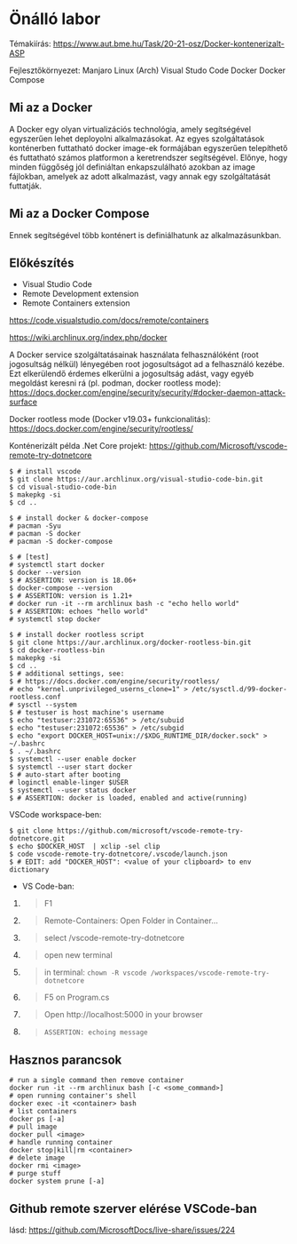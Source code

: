# Önálló labor

Témakiírás:
https://www.aut.bme.hu/Task/20-21-osz/Docker-kontenerizalt-ASP

Fejlesztőkörnyezet:
Manjaro Linux (Arch)
Visual Studo Code
Docker
Docker Compose

## Mi az a Docker
A Docker egy olyan virtualizációs technológia, amely segítségével egyszerűen lehet deployolni alkalmazásokat. Az egyes szolgáltatások konténerben futtatható docker image-ek formájában egyszerűen telepíthető és futtatható számos platformon a keretrendszer segítségével. Előnye, hogy minden függőség jól definiáltan enkapszulálható azokban az image fájlokban, amelyek az adott alkalmazást, vagy annak egy szolgáltatását futtatják.

## Mi az a Docker Compose
Ennek segítségével több konténert is definiálhatunk az alkalmazásunkban.

## Előkészítés

- Visual Studio Code
- Remote Development extension
- Remote Containers extension

https://code.visualstudio.com/docs/remote/containers


https://wiki.archlinux.org/index.php/docker

A Docker service szolgáltatásainak használata felhasználóként (root jogosultság nélkül) lényegében root jogosultságot ad a felhasználó kezébe. Ezt elkerülendő érdemes elkerülni a jogosultság adást, vagy egyéb megoldást keresni rá (pl. podman, docker rootless mode):
https://docs.docker.com/engine/security/security/#docker-daemon-attack-surface

Docker rootless mode (Docker v19.03+ funkcionalitás):
https://docs.docker.com/engine/security/rootless/

Konténerizált példa .Net Core projekt:
https://github.com/Microsoft/vscode-remote-try-dotnetcore

```shell
$ # install vscode
$ git clone https://aur.archlinux.org/visual-studio-code-bin.git
$ cd visual-studio-code-bin
$ makepkg -si
$ cd ..
```

```shell
$ # install docker & docker-compose
# pacman -Syu
# pacman -S docker
# pacman -S docker-compose
```

```shell
$ # [test]
# systemctl start docker
$ docker --version
$ # ASSERTION: version is 18.06+
$ docker-compose --version
$ # ASSERTION: version is 1.21+
# docker run -it --rm archlinux bash -c "echo hello world"
$ # ASSERTION: echoes "hello world"
# systemctl stop docker
```

```shell
$ # install docker rootless script
$ git clone https://aur.archlinux.org/docker-rootless-bin.git
$ cd docker-rootless-bin
$ makepkg -si
$ cd ..
$ # additional settings, see: 
$ # https://docs.docker.com/engine/security/rootless/
# echo "kernel.unprivileged_userns_clone=1" > /etc/sysctl.d/99-docker-rootless.conf
# sysctl --system
$ # testuser is host machine's username
$ echo "testuser:231072:65536" > /etc/subuid
$ echo "testuser:231072:65536" > /etc/subgid
$ echo "export DOCKER_HOST=unix://$XDG_RUNTIME_DIR/docker.sock" > ~/.bashrc
$ . ~/.bashrc
$ systemctl --user enable docker
$ systemctl --user start docker
$ # auto-start after booting
# loginctl enable-linger $USER
$ systemctl --user status docker
$ # ASSERTION: docker is loaded, enabled and active(running)
```

VSCode workspace-ben:
```shell
$ git clone https://github.com/microsoft/vscode-remote-try-dotnetcore.git
$ echo $DOCKER_HOST  | xclip -sel clip
$ code vscode-remote-try-dotnetcore/.vscode/launch.json
$ # EDIT: add "DOCKER_HOST": <value of your clipboard> to env dictionary
```

- VS Code-ban:
1. > F1 
1. > Remote-Containers: Open Folder in Container...
1. > select <workspace>/vscode-remote-try-dotnetcore
1. > open new terminal
1. > in terminal: `chown -R vscode /workspaces/vscode-remote-try-dotnetcore`
1. > F5 on Program.cs
1. > Open http://localhost:5000 in your browser
1. > `ASSERTION: echoing message`

## Hasznos parancsok

```shell
# run a single command then remove container
docker run -it --rm archlinux bash [-c <some_command>]
# open running container's shell
docker exec -it <container> bash
# list containers
docker ps [-a]
# pull image
docker pull <image>
# handle running container
docker stop|kill|rm <container>
# delete image
docker rmi <image>
# purge stuff
docker system prune [-a]
```

## Github remote szerver elérése VSCode-ban

lásd:
https://github.com/MicrosoftDocs/live-share/issues/224

